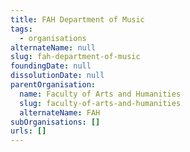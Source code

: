 ```yaml
---
title: FAH Department of Music
tags:
  - organisations
alternateName: null
slug: fah-department-of-music
foundingDate: null
dissolutionDate: null
parentOrganisation:
  name: Faculty of Arts and Humanities
  slug: faculty-of-arts-and-humanities
  alternateName: FAH
subOrganisations: []
urls: []
---
```

